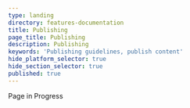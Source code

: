 ```yaml
---
type: landing
directory: features-documentation
title: Publishing
page_title: Publishing
description: Publishing
keywords: 'Publishing guidelines, publish content'
hide_platform_selector: true
hide_section_selector: true
published: true
---
```

Page in Progress
